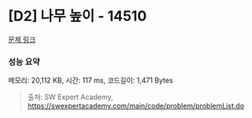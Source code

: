 # [D2] 나무 높이 - 14510 

[문제 링크](https://swexpertacademy.com/main/code/problem/problemDetail.do?contestProbId=AYFofW8qpXYDFAR4) 

### 성능 요약

메모리: 20,112 KB, 시간: 117 ms, 코드길이: 1,471 Bytes



> 출처: SW Expert Academy, https://swexpertacademy.com/main/code/problem/problemList.do
